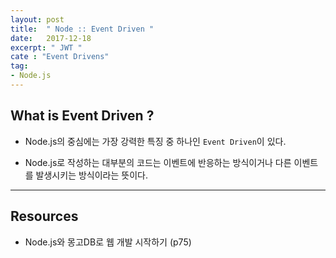 ```yaml
---
layout: post
title:  " Node :: Event Driven "
date:   2017-12-18
excerpt: " JWT "
cate : "Event Drivens"
tag:
- Node.js
---
```


## What is Event Driven ?

* Node.js의 중심에는 가장 강력한 특징 중 하나인 `Event Driven`이 있다.

* Node.js로 작성하는 대부분의 코드는 이벤트에 반응하는 방식이거나 다른 이벤트를 발생시키는 방식이라는 뜻이다.
---


## Resources 

* Node.js와 몽고DB로 웹 개발 시작하기 (p75)